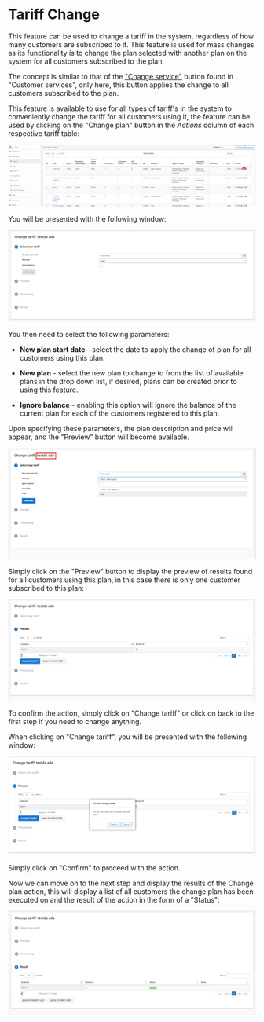 Tariff Change
========

This feature can be used to change a tariff in the system, regardless of how many customers are subscribed to it. This feature is used for mass changes as its functionality is to change the plan selected with another plan on the system for all customers subscribed to the plan.

The concept is similar to that of the ["Change service"](finance/change_service/change_service.md) button found in "Customer services", only here, this button applies the change to all customers subscribed to the plan.

This feature is available to use for all types of tariff's in the system to conveniently change the tariff for all customers using it, the feature can be used by clicking on the "Change plan" button in the *Actions* column of each respective tariff table:

![Tariff change](tariff_change.png)

You will be presented with the following window:

![Tariff Change](tariff_change1.png)

You then need to select the following parameters:

* **New plan start date** - select the date to apply the change of plan for all customers using this plan.

* **New plan** - select the new plan to change to from the list of available plans in the drop down list, if desired, plans can be created prior to using this feature.

* **Ignore balance** - enabling this option will ignore the balance of the current plan for each of the customers registered to this plan.


Upon specifying these parameters, the plan description and price will appear, and the "Preview" button will become available.

![Tariff Change](tariff_change2.png)

Simply click on the "Preview" button to display the preview of results found for all customers using this plan, in this case there is only one customer subscribed to this plan:

![Tariff Change](tariff_change3.png)

To confirm the action, simply click on "Change tariff" or click on back to the first step if you need to change anything.

When clicking on "Change tariff", you will be presented with the following window:

![Tariff Change](tariff_change4.png)

Simply click on "Confirm" to proceed with the action.

Now we can move on to the next step and display the results of the Change plan action, this will display a list of all customers the change plan has been executed on and the result of the action in the form of a "Status":

![Tariff Change](tariff_change5.png)

